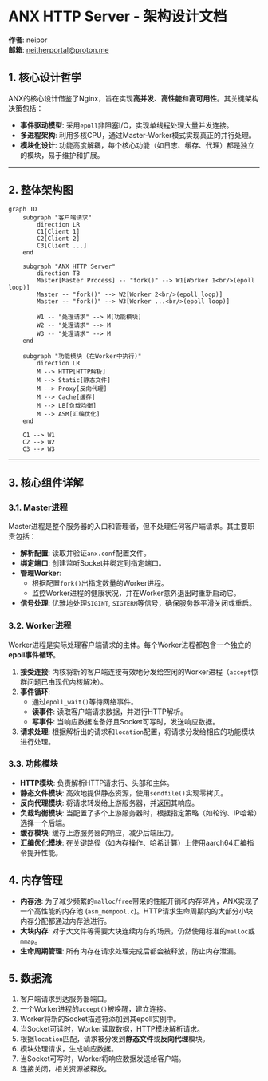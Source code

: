 # ANX HTTP Server - 架构设计文档

**作者**: neipor  
**邮箱**: [neitherportal@proton.me](mailto:neitherportal@proton.me)

## 1. 核心设计哲学

ANX的核心设计借鉴了Nginx，旨在实现**高并发**、**高性能**和**高可用性**。其关键架构决策包括：

-   **事件驱动模型**: 采用`epoll`非阻塞I/O，实现单线程处理大量并发连接。
-   **多进程架构**: 利用多核CPU，通过Master-Worker模式实现真正的并行处理。
-   **模块化设计**: 功能高度解耦，每个核心功能（如日志、缓存、代理）都是独立的模块，易于维护和扩展。

---

## 2. 整体架构图

```mermaid
graph TD
    subgraph "客户端请求"
        direction LR
        C1[Client 1]
        C2[Client 2]
        C3[Client ...]
    end

    subgraph "ANX HTTP Server"
        direction TB
        Master[Master Process] -- "fork()" --> W1[Worker 1<br/>(epoll loop)]
        Master -- "fork()" --> W2[Worker 2<br/>(epoll loop)]
        Master -- "fork()" --> W3[Worker ...<br/>(epoll loop)]
        
        W1 -- "处理请求" --> M[功能模块]
        W2 -- "处理请求" --> M
        W3 -- "处理请求" --> M
    end

    subgraph "功能模块 (在Worker中执行)"
        direction LR
        M --> HTTP[HTTP解析]
        M --> Static[静态文件]
        M --> Proxy[反向代理]
        M --> Cache[缓存]
        M --> LB[负载均衡]
        M --> ASM[汇编优化]
    end

    C1 --> W1
    C2 --> W2
    C3 --> W3
```

---

## 3. 核心组件详解

### 3.1. Master进程

Master进程是整个服务器的入口和管理者，但不处理任何客户端请求。其主要职责包括：

-   **解析配置**: 读取并验证`anx.conf`配置文件。
-   **绑定端口**: 创建监听Socket并绑定到指定端口。
-   **管理Worker**: 
    -   根据配置`fork()`出指定数量的Worker进程。
    -   监控Worker进程的健康状况，并在Worker意外退出时重新启动它。
-   **信号处理**: 优雅地处理`SIGINT`, `SIGTERM`等信号，确保服务器平滑关闭或重启。

### 3.2. Worker进程

Worker进程是实际处理客户端请求的主体。每个Worker进程都包含一个独立的**epoll事件循环**。

1.  **接受连接**: 内核将新的客户端连接有效地分发给空闲的Worker进程（`accept`惊群问题已由现代内核解决）。
2.  **事件循环**:
    -   通过`epoll_wait()`等待网络事件。
    -   **读事件**: 读取客户端请求数据，并进行HTTP解析。
    -   **写事件**: 当响应数据准备好且Socket可写时，发送响应数据。
3.  **请求处理**: 根据解析出的请求和`location`配置，将请求分发给相应的功能模块进行处理。

### 3.3. 功能模块

-   **HTTP模块**: 负责解析HTTP请求行、头部和主体。
-   **静态文件模块**: 高效地提供静态资源，使用`sendfile()`实现零拷贝。
-   **反向代理模块**: 将请求转发给上游服务器，并返回其响应。
-   **负载均衡模块**: 当配置了多个上游服务器时，根据指定策略（如轮询、IP哈希）选择一个后端。
-   **缓存模块**: 缓存上游服务器的响应，减少后端压力。
-   **汇编优化模块**: 在关键路径（如内存操作、哈希计算）上使用aarch64汇编指令提升性能。

## 4. 内存管理

-   **内存池**: 为了减少频繁的`malloc`/`free`带来的性能开销和内存碎片，ANX实现了一个高性能的内存池 (`asm_mempool.c`)。HTTP请求生命周期内的大部分小块内存分配都通过内存池进行。
-   **大块内存**: 对于大文件等需要大块连续内存的场景，仍然使用标准的`malloc`或`mmap`。
-   **生命周期管理**: 所有内存在请求处理完成后都会被释放，防止内存泄漏。

## 5. 数据流

1.  客户端请求到达服务器端口。
2.  一个Worker进程的`accept()`被唤醒，建立连接。
3.  Worker将新的Socket描述符添加到其epoll实例中。
4.  当Socket可读时，Worker读取数据，HTTP模块解析请求。
5.  根据`location`匹配，请求被分发到**静态文件**或**反向代理**模块。
6.  模块处理请求，生成响应数据。
7.  当Socket可写时，Worker将响应数据发送给客户端。
8.  连接关闭，相关资源被释放。 
